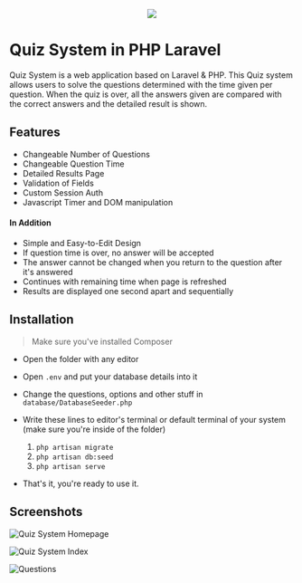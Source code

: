 <p align="center"> 
<img src="https://user-images.githubusercontent.com/8729215/179297577-2a25b2e6-c3c7-4a4a-b43b-9a5c77b19190.png">
</p>

# Quiz System in PHP Laravel
Quiz System is a web application based on Laravel & PHP. This Quiz system allows users to solve the questions determined with the time given per question. When the quiz is over, all the answers given are compared with the correct answers and the detailed result is shown. 

## Features
- Changeable Number of Questions
- Changeable Question Time  
- Detailed Results Page
- Validation of Fields
- Custom Session Auth
- Javascript Timer and DOM manipulation
#### In Addition
- Simple and Easy-to-Edit Design
- If question time is over, no answer will be accepted  
- The answer cannot be changed when you return to the question after it's answered
- Continues with remaining time when page is refreshed
- Results are displayed one second apart and sequentially

## Installation
> Make sure you've installed Composer
- Open the folder with any editor
- Open `.env` and put your database details into it
- Change the questions, options and other stuff in `database/DatabaseSeeder.php`
- Write these lines to editor's terminal or default terminal of your system (make sure you're inside of the folder)  

     1.   `php artisan migrate`
     2.   `php artisan db:seed`
     3.   `php artisan serve`

- That's it, you're ready to use it.

## Screenshots

![Quiz System Homepage](https://user-images.githubusercontent.com/8729215/176317309-c6b47193-5cd3-4faf-a586-a33d97711a1b.png)

![Quiz System Index](https://user-images.githubusercontent.com/8729215/176316719-bbe61d6b-ec78-4699-8e25-1d990c7cab25.png)

![Questions](https://user-images.githubusercontent.com/8729215/176316737-3bf720f0-d06e-48ca-8227-8bd0198863c7.png)
